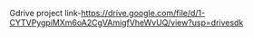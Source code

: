 Gdrive project link-https://drive.google.com/file/d/1-CYTVPygpiMXm6oA2CgVAmigfVheWvUQ/view?usp=drivesdk
